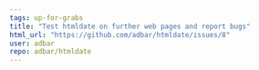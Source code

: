 ```yaml
---
tags: up-for-grabs
title: "Test htmldate on further web pages and report bugs"
html_url: "https://github.com/adbar/htmldate/issues/8"
user: adbar
repo: adbar/htmldate
---
```



